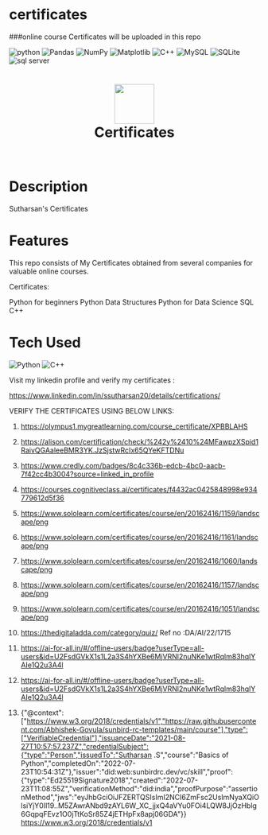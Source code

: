 # certificates
###online course Certificates will be uploaded in this repo

![python](https://img.shields.io/badge/python-3670A0?style=flat-square&logo=python&logoColor=ffdd54)
![Pandas](https://img.shields.io/badge/pandas-%23150458.svg?style=flat-square&logo=pandas&logoColor=white)
![NumPy](https://img.shields.io/badge/numpy-%23013243.svg?style=flat-square&logo=numpy&logoColor=white) 
![Matplotlib](https://img.shields.io/twitter/url?color=orange&label=matplotlib&logo=plotly&logoColor=yellow&style=social&url=https%3A%2F%2Fmatplotlib.org)
![C++](https://img.shields.io/twitter/url?label=C%2B%2B&logo=C%2B%2B&style=social&url=https%3A%2F%2Fcplusplus.com)
![MySQL](https://img.shields.io/badge/mysql-%2300f.svg?style=flat-square&logo=mysql&logoColor=white)
![SQLite](https://img.shields.io/badge/sqlite-%2307405e.svg?style=flat-square&logo=sqlite&logoColor=white) 
![sql server](https://img.shields.io/twitter/url?label=SQL%20Server&logo=microsoft%20sql%20server&style=social&url=https%3A%2F%2Fdocs.microsoft.com%2Fen-us%2Fsql%2Fssms%2Fdownload-sql-server-management-studio-ssms)









<div align="center">
      <h1> <img src="https://github.com/s-sutharsan-20/certificates" width="80px"><br/>Certificates</h1>
     </div>
<p align="center"> <a href="https://linktr.ee/s.sutharsan.20" target="_blank"><img alt="" src="https://img.shields.io/badge/Website-EA4C89?style=normal&logo=dribbble&logoColor=white" style="vertical-align:center" /></a> <a href="https://twitter.com/s_sutharsan_20" target="_blank"><img alt="" src="https://img.shields.io/badge/Twitter-1DA1F2?style=normal&logo=twitter&logoColor=white" style="vertical-align:center" /></a> <a href="https://www.facebook.com/s.sutharsan.20" target="_blank"><img alt="" src="https://img.shields.io/badge/Facebook-1877F2?style=normal&logo=facebook&logoColor=white" style="vertical-align:center" /></a> <a href="https://instagram.com/s.sutharsan.20?r=nametag" target="_blank"><img alt="" src="https://img.shields.io/badge/Instagram-E4405F?style=normal&logo=instagram&logoColor=white" style="vertical-align:center" /></a> <a href="https://linkedin.com/in/https://www.linkedin.com/in/sutharsan-s-478362240/}" target="_blank"><img alt="" src="https://img.shields.io/badge/LinkedIn-0077B5?style=normal&logo=linkedin&logoColor=white" style="vertical-align:center" /></a> </p>

# Description
Sutharsan's Certificates

# Features
This repo consists of My Certificates obtained from several companies for valuable online courses.


Certificates:

Python for beginners
Python Data Structures
Python for Data Science
SQL
C++

# Tech Used
 ![Python](https://img.shields.io/badge/python-3670A0?style=for-the-badge&logo=python&logoColor=ffdd54) ![C++](https://img.shields.io/badge/c++-%2300599C.svg?style=for-the-badge&logo=c%2B%2B&logoColor=white)
      

<!-- </> with 💛 by readMD (https://readmd.itsvg.in) -->
    
    
    
    
   
   
   
Visit my linkedin profile and verify my certificates :

https://www.linkedin.com/in/ssutharsan20/details/certifications/
    
    
VERIFY THE CERTIFICATES USING BELOW LINKS:

1) https://olympus1.mygreatlearning.com/course_certificate/XPBBLAHS

2) https://alison.com/certification/check/%242y%2410%24MFawpzXSpid1RaivQGAaleeBMR3YK.JzSjstwRcIx65QYeKFTDNu

3) https://www.credly.com/badges/8c4c336b-edcb-4bc0-aacb-7f42cc4b3004?source=linked_in_profile

4) https://courses.cognitiveclass.ai/certificates/f4432ac0425848998e934779612d5f36

5) https://www.sololearn.com/certificates/course/en/20162416/1159/landscape/png

6) https://www.sololearn.com/certificates/course/en/20162416/1161/landscape/png

7) https://www.sololearn.com/certificates/course/en/20162416/1060/landscape/png

8) https://www.sololearn.com/certificates/course/en/20162416/1157/landscape/png

9) https://www.sololearn.com/certificates/course/en/20162416/1051/landscape/png

10) https://thedigitaladda.com/category/quiz/
    Ref no :DA/AI/22/1715

11) https://ai-for-all.in/#/offline-users/badge?userType=all-users&id=U2FsdGVkX1s1L2a3S4hYXBe6MjVRNl2nuNKe1wtRqlm83hqlYAIe1Q2u3A4l

12) https://ai-for-all.in/#/offline-users/badge?userType=all-users&id=U2FsdGVkX1s1L2a3S4hYXBe6MjVRNl2nuNKe1wtRqlm83hqlYAIe1Q2u3A4l

13) {"@context":["https://www.w3.org/2018/credentials/v1","https://raw.githubusercontent.com/Abhishek-Govula/sunbird-rc-templates/main/course"],"type":["VerifiableCredential"],"issuanceDate":"2021-08-27T10:57:57.237Z","credentialSubject":{"type":"Person","issuedTo":"Sutharsan .S","course":"Basics of Python","completedOn":"2022-07-23T10:54:31Z"},"issuer":"did:web:sunbirdrc.dev/vc/skill","proof":{"type":"Ed25519Signature2018","created":"2022-07-23T11:08:55Z","verificationMethod":"did:india","proofPurpose":"assertionMethod","jws":"eyJhbGciOiJFZERTQSIsImI2NCI6ZmFsc2UsImNyaXQiOlsiYjY0Il19..M5ZAwrANbd9zAYL6W_XC_jjxQ4aVYu0FOi4LQW8JjOzHblg6GqpqFEvz1O0jTtKoSr85Z4jETHpFx8apj06GDA"}}
https://www.w3.org/2018/credentials/v1
